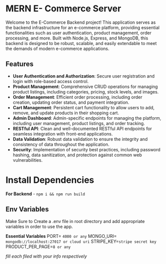 ﻿#  MERN E- Commerce Server

Welcome to the E-Commerce Backend project! This application serves as the backend infrastructure for an e-commerce platform, providing essential functionalities such as user authentication, product management, order processing, and more. Built with Node.js, Express, and MongoDB, this backend is designed to be robust, scalable, and easily extendable to meet the demands of modern e-commerce applications.

## Features

-   **User Authentication and Authorization**: Secure user registration and login with role-based access control.
-   **Product Management**: Comprehensive CRUD operations for managing product listings, including categories, pricing, stock levels, and images.
-   **Order Management**: Efficient order processing, including order creation, updating order status, and payment integration.
-   **Cart Management**: Persistent cart functionality to allow users to add, remove, and update products in their shopping cart.
-   **Admin Dashboard**: Admin-specific endpoints for managing the platform, including user management, product listings, and order tracking.
-   **RESTful API**: Clean and well-documented RESTful API endpoints for seamless integration with front-end applications.
-   **Data Validation**: Robust data validation to ensure the integrity and consistency of data throughout the application.
-   **Security**: Implementation of security best practices, including password hashing, data sanitization, and protection against common web vulnerabilities.

# Install Dependencies

**For Backend**  -  `npm i && npm run build`

## Env Variables

[](https://github.com/meabhisingh/mern-ecommerce-server-2024#env-variables)

Make Sure to Create a .env file in root directory and add appropriate variables in order to use the app.

**Essential Variables**  PORT=  `4000 or any`  MONGO_URI=  `mongodb://localhost:27017 or cloud uri`  STRIPE_KEY=`stripe secret key`  PRODUCT_PER_PAGE=`8 or any`

_fill each filed with your info respectively_


